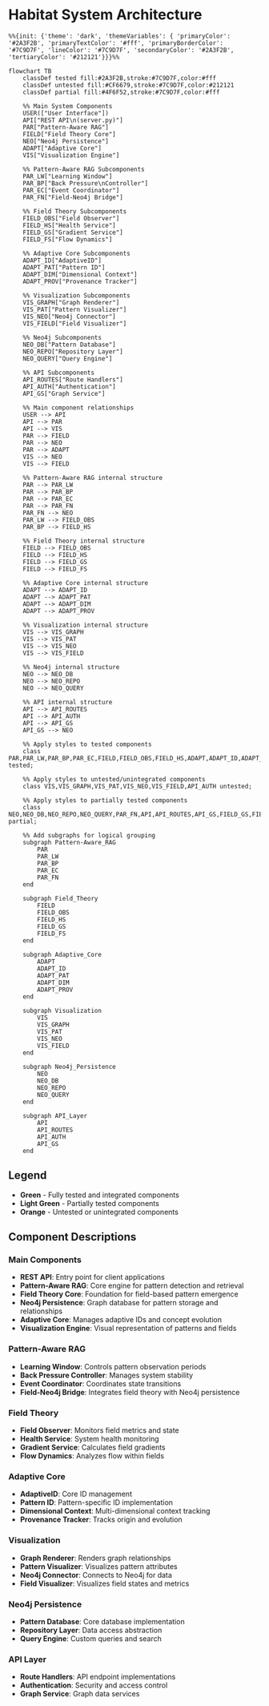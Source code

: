 # Habitat System Architecture

```mermaid
%%{init: {'theme': 'dark', 'themeVariables': { 'primaryColor': '#2A3F2B', 'primaryTextColor': '#fff', 'primaryBorderColor': '#7C9D7F', 'lineColor': '#7C9D7F', 'secondaryColor': '#2A3F2B', 'tertiaryColor': '#212121'}}}%%

flowchart TB
    classDef tested fill:#2A3F2B,stroke:#7C9D7F,color:#fff
    classDef untested fill:#CF6679,stroke:#7C9D7F,color:#212121
    classDef partial fill:#4F6F52,stroke:#7C9D7F,color:#fff
    
    %% Main System Components
    USER(["User Interface"])
    API["REST API\n(server.py)"]
    PAR["Pattern-Aware RAG"]
    FIELD["Field Theory Core"]
    NEO["Neo4j Persistence"]
    ADAPT["Adaptive Core"]
    VIS["Visualization Engine"]

    %% Pattern-Aware RAG Subcomponents
    PAR_LW["Learning Window"]
    PAR_BP["Back Pressure\nController"]
    PAR_EC["Event Coordinator"]
    PAR_FN["Field-Neo4j Bridge"]
    
    %% Field Theory Subcomponents
    FIELD_OBS["Field Observer"]
    FIELD_HS["Health Service"]
    FIELD_GS["Gradient Service"]
    FIELD_FS["Flow Dynamics"]
    
    %% Adaptive Core Subcomponents
    ADAPT_ID["AdaptiveID"]
    ADAPT_PAT["Pattern ID"]
    ADAPT_DIM["Dimensional Context"]
    ADAPT_PROV["Provenance Tracker"]
    
    %% Visualization Subcomponents
    VIS_GRAPH["Graph Renderer"]
    VIS_PAT["Pattern Visualizer"]
    VIS_NEO["Neo4j Connector"]
    VIS_FIELD["Field Visualizer"]
    
    %% Neo4j Subcomponents
    NEO_DB["Pattern Database"]
    NEO_REPO["Repository Layer"]
    NEO_QUERY["Query Engine"]
    
    %% API Subcomponents
    API_ROUTES["Route Handlers"]
    API_AUTH["Authentication"]
    API_GS["Graph Service"]
    
    %% Main component relationships
    USER --> API
    API --> PAR
    API --> VIS
    PAR --> FIELD
    PAR --> NEO
    PAR --> ADAPT
    VIS --> NEO
    VIS --> FIELD
    
    %% Pattern-Aware RAG internal structure
    PAR --> PAR_LW
    PAR --> PAR_BP
    PAR --> PAR_EC
    PAR --> PAR_FN
    PAR_FN --> NEO
    PAR_LW --> FIELD_OBS
    PAR_BP --> FIELD_HS
    
    %% Field Theory internal structure
    FIELD --> FIELD_OBS
    FIELD --> FIELD_HS
    FIELD --> FIELD_GS
    FIELD --> FIELD_FS
    
    %% Adaptive Core internal structure
    ADAPT --> ADAPT_ID
    ADAPT --> ADAPT_PAT
    ADAPT --> ADAPT_DIM
    ADAPT --> ADAPT_PROV
    
    %% Visualization internal structure
    VIS --> VIS_GRAPH
    VIS --> VIS_PAT
    VIS --> VIS_NEO
    VIS --> VIS_FIELD
    
    %% Neo4j internal structure
    NEO --> NEO_DB
    NEO --> NEO_REPO
    NEO --> NEO_QUERY
    
    %% API internal structure
    API --> API_ROUTES
    API --> API_AUTH
    API --> API_GS
    API_GS --> NEO
    
    %% Apply styles to tested components
    class PAR,PAR_LW,PAR_BP,PAR_EC,FIELD,FIELD_OBS,FIELD_HS,ADAPT,ADAPT_ID,ADAPT_PAT tested;
    
    %% Apply styles to untested/unintegrated components
    class VIS,VIS_GRAPH,VIS_PAT,VIS_NEO,VIS_FIELD,API_AUTH untested;
    
    %% Apply styles to partially tested components
    class NEO,NEO_DB,NEO_REPO,NEO_QUERY,PAR_FN,API,API_ROUTES,API_GS,FIELD_GS,FIELD_FS,ADAPT_DIM,ADAPT_PROV partial;
    
    %% Add subgraphs for logical grouping
    subgraph Pattern-Aware_RAG
        PAR
        PAR_LW
        PAR_BP
        PAR_EC
        PAR_FN
    end
    
    subgraph Field_Theory
        FIELD
        FIELD_OBS
        FIELD_HS
        FIELD_GS
        FIELD_FS
    end
    
    subgraph Adaptive_Core
        ADAPT
        ADAPT_ID
        ADAPT_PAT
        ADAPT_DIM
        ADAPT_PROV
    end
    
    subgraph Visualization
        VIS
        VIS_GRAPH
        VIS_PAT
        VIS_NEO
        VIS_FIELD
    end
    
    subgraph Neo4j_Persistence
        NEO
        NEO_DB
        NEO_REPO
        NEO_QUERY
    end
    
    subgraph API_Layer
        API
        API_ROUTES
        API_AUTH
        API_GS
    end
```

## Legend

- **Green** - Fully tested and integrated components
- **Light Green** - Partially tested components
- **Orange** - Untested or unintegrated components

## Component Descriptions

### Main Components

- **REST API**: Entry point for client applications
- **Pattern-Aware RAG**: Core engine for pattern detection and retrieval
- **Field Theory Core**: Foundation for field-based pattern emergence
- **Neo4j Persistence**: Graph database for pattern storage and relationships
- **Adaptive Core**: Manages adaptive IDs and concept evolution
- **Visualization Engine**: Visual representation of patterns and fields

### Pattern-Aware RAG

- **Learning Window**: Controls pattern observation periods
- **Back Pressure Controller**: Manages system stability
- **Event Coordinator**: Coordinates state transitions
- **Field-Neo4j Bridge**: Integrates field theory with Neo4j persistence

### Field Theory

- **Field Observer**: Monitors field metrics and state
- **Health Service**: System health monitoring
- **Gradient Service**: Calculates field gradients
- **Flow Dynamics**: Analyzes flow within fields

### Adaptive Core

- **AdaptiveID**: Core ID management
- **Pattern ID**: Pattern-specific ID implementation
- **Dimensional Context**: Multi-dimensional context tracking
- **Provenance Tracker**: Tracks origin and evolution

### Visualization

- **Graph Renderer**: Renders graph relationships
- **Pattern Visualizer**: Visualizes pattern attributes
- **Neo4j Connector**: Connects to Neo4j for data
- **Field Visualizer**: Visualizes field states and metrics

### Neo4j Persistence

- **Pattern Database**: Core database implementation
- **Repository Layer**: Data access abstraction
- **Query Engine**: Custom queries and search

### API Layer

- **Route Handlers**: API endpoint implementations
- **Authentication**: Security and access control
- **Graph Service**: Graph data services

